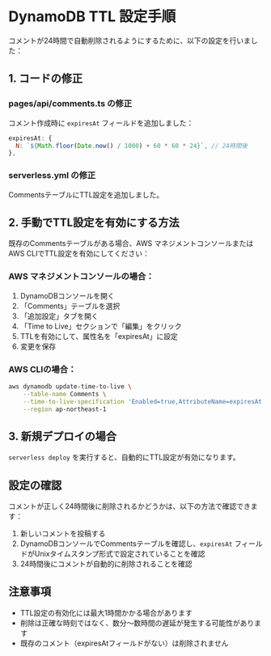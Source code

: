 # DynamoDB TTL 設定手順

コメントが24時間で自動削除されるようにするために、以下の設定を行いました：

## 1. コードの修正

### pages/api/comments.ts の修正
コメント作成時に `expiresAt` フィールドを追加しました：

```javascript
expiresAt: {
  N: `${Math.floor(Date.now() / 1000) + 60 * 60 * 24}`, // 24時間後
},
```

### serverless.yml の修正
CommentsテーブルにTTL設定を追加しました。

## 2. 手動でTTL設定を有効にする方法

既存のCommentsテーブルがある場合、AWS マネジメントコンソールまたはAWS CLIでTTL設定を有効にしてください：

### AWS マネジメントコンソールの場合：
1. DynamoDBコンソールを開く
2. 「Comments」テーブルを選択
3. 「追加設定」タブを開く
4. 「Time to Live」セクションで「編集」をクリック
5. TTLを有効にして、属性名を「expiresAt」に設定
6. 変更を保存

### AWS CLIの場合：
```bash
aws dynamodb update-time-to-live \
    --table-name Comments \
    --time-to-live-specification 'Enabled=true,AttributeName=expiresAt' \
    --region ap-northeast-1
```

## 3. 新規デプロイの場合

`serverless deploy` を実行すると、自動的にTTL設定が有効になります。

## 設定の確認

コメントが正しく24時間後に削除されるかどうかは、以下の方法で確認できます：

1. 新しいコメントを投稿する
2. DynamoDBコンソールでCommentsテーブルを確認し、`expiresAt` フィールドがUnixタイムスタンプ形式で設定されていることを確認
3. 24時間後にコメントが自動的に削除されることを確認

## 注意事項

- TTL設定の有効化には最大1時間かかる場合があります
- 削除は正確な時刻ではなく、数分〜数時間の遅延が発生する可能性があります
- 既存のコメント（expiresAtフィールドがない）は削除されません